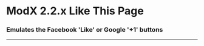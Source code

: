 # ModX 2.2.x Like This Page #

### Emulates the Facebook 'Like' or Google '+1' buttons ###
------------------------------------------------------------
